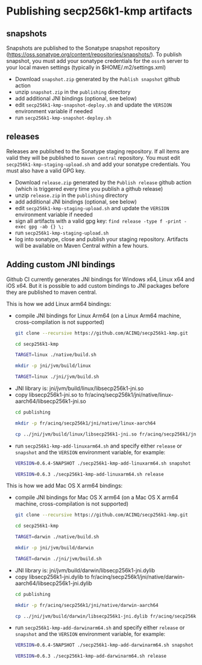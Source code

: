 # Publishing secp256k1-kmp artifacts

## snapshots

Snapshots are published to the Sonatype snapshot repository (https://oss.sonatype.org/content/repositories/snapshots/).
To publish snapshot, you must add your sonatype credentials for the `ossrh` server to your local maven settings (typically in $HOME/.m2/settings.xml)

- Download `snapshot.zip` generated by the `Publish snapshot` github action
- unzip `snapshot.zip` in the `publishing` directory
- add additional JNI bindings (optional, see below)
- edit `secp256k1-kmp-snapshot-deploy.sh` and update the `VERSION` environment variable if needed
- run `secp256k1-kmp-snapshot-deploy.sh`

## releases

Releases are published to the Sonatype staging repository. If all items are valid they will be published to `maven central` repository.
You must edit `secp256k1-kmp-staging-upload.sh` and add your sonatype credentials. You must also have a valid GPG key.

- Download `release.zip` generated by the `Publish release` github action (which is triggered every time you publish a github release)
- unzip `release.zip` in the `publishing` directory
- add additional JNI bindings (optional, see below)
- edit `secp256k1-kmp-staging-upload.sh` and update the `VERSION` environment variable if needed
- sign all artifacts with a valid gpg key: `find release -type f -print -exec gpg -ab {} \;`
- run `secp256k1-kmp-staging-upload.sh`
- log into sonatype, close and publish your staging repository. Artifacts will be available on Maven Central within a few hours.

## Adding custom JNI bindings

Github CI currently generates JNI bindings for Windows x64, Linux x64 and iOS x64. But it is possible to add custom bindings to JNI packages before 
they are published to maven central.

This is how we add Linux arm64 bindings:
- compile JNI bindings for Linux Arm64 (on a Linux Arm64 machine, cross-compilation is not supported)
  ```bash 
  git clone --recursive https://github.com/ACINQ/secp256k1-kmp.git
  
  cd secp256k1-kmp 
  
  TARGET=linux ./native/build.sh 
  
  mkdir -p jni/jvm/build/linux 
  
  TARGET=linux ./jni/jvm/build.sh
  ```
- JNI library is: jni/jvm/build/linux/libsecp256k1-jni.so
- copy libsecp256k1-jni.so to fr/acinq/secp256k1/jni/native/linux-aarch64/libsecp256k1-jni.so
  ```bash
  cd publishing
  
  mkdir -p fr/acinq/secp256k1/jni/native/linux-aarch64
  
  cp ../jni/jvm/build/linux/libsecp256k1-jni.so fr/acinq/secp256k1/jni/native/linux-aarch64
  ```
- run `secp256k1-kmp-add-linuxarm64.sh` and specify either `release` or `snapshot` and the `VERSION` environment variable, for example:
  ```bash
  VERSION=0.6.4-SNAPSHOT ./secp256k1-kmp-add-linuxarm64.sh snapshot
  
  VERSION=0.6.3 ./secp256k1-kmp-add-linuxarm64.sh release
  ```

This is how we add Mac OS X arm64 bindings:
- compile JNI bindings for Mac OS X arm64 (on a Mac OS X arm64 machine, cross-compilation is not supported)
  ```bash 
  git clone --recursive https://github.com/ACINQ/secp256k1-kmp.git
  
  cd secp256k1-kmp 
  
  TARGET=darwin ./native/build.sh 
  
  mkdir -p jni/jvm/build/darwin 
  
  TARGET=darwin ./jni/jvm/build.sh
  ```
- JNI library is: jni/jvm/build/darwin/libsecp256k1-jni.dylib
- copy libsecp256k1-jni.dylib to fr/acinq/secp256k1/jni/native/darwin-aarch64/libsecp256k1-jni.dylib
  ```bash
  cd publishing
  
  mkdir -p fr/acinq/secp256k1/jni/native/darwin-aarch64
  
  cp ../jni/jvm/build/darwin/libsecp256k1-jni.dylib fr/acinq/secp256k1/jni/native/darwin-aarch64
  ```
- run `secp256k1-kmp-add-darwinarm64.sh` and specify either `release` or `snapshot` and the `VERSION` environment variable, for example:
  ```bash
  VERSION=0.6.4-SNAPSHOT ./secp256k1-kmp-add-darwinarm64.sh snapshot
  
  VERSION=0.6.3 ./secp256k1-kmp-add-darwinarm64.sh release
  ```
